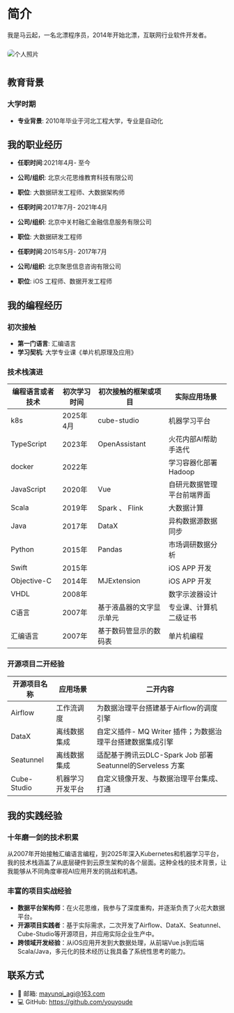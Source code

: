 
# 简介
我是马云起，一名北漂程序员，2014年开始北漂，互联网行业软件开发者。


<img src="/img/personal-photo.jpg" alt="个人照片" style="max-width: 250px; height: auto; border-radius: 8px; margin: 10px 0;"  />


## 教育背景

### 大学时期
- **专业背景**: 2010年毕业于河北工程大学，专业是自动化

## 我的职业经历

- **任职时间**:2021年4月- 至今
- **公司/组织**: 北京火花思维教育科技有限公司
- **职位**: 大数据研发工程师、大数据架构师


- **任职时间**:2017年7月- 2021年4月
- **公司/组织**: 北京中关村融汇金融信息服务有限公司
- **职位**: 大数据研发工程师


- **任职时间**:2015年5月- 2017年7月
- **公司/组织**: 北京聚思信息咨询有限公司
- **职位**: iOS 工程师、数据开发工程师 


## 我的编程经历

### 初次接触
- **第一门语言**: 汇编语言
- **学习契机**: 大学专业课《单片机原理及应用》

### 技术栈演进
| 编程语言或者技术    | 初次学习时间  | 初次接触的框架或项目    | 实际应用场景        |
| ----------- | ------- | ------------- | ------------- |
| k8s         | 2025年4月 | cube-studio   | 机器学习平台        |
| TypeScript  | 2023年   |   OpenAssistant            |  火花内部AI帮助手迭代     |
| docker      | 2022年   |               | 学习容器化部署Hadoop |
| JavaScript  | 2020年   | Vue           | 自研元数据管理平台前端界面 |
| Scala       | 2019年   | Spark 、 Flink | 大数据计算         |
| Java        | 2017年   | DataX         | 异构数据源数据同步     |
| Python      | 2015年   | Pandas        | 市场调研数据分析      |
| Swift       | 2015年   |               | iOS APP 开发    |
| Objective-C | 2014年   | MJExtension   | iOS APP 开发    |
| VHDL        | 2008年   |               | 数字示波器设计       |
| C语言         | 2007年   | 基于液晶器的文字显示单元  | 专业课、计算机二级证书   |
| 汇编语言        | 2007年   | 基于数码管显示的数码表   | 单片机编程         |

### 开源项目二开经验

| 开源项目名称      | 应用场景     | 二开内容                                          |
| ----------- | -------- | --------------------------------------------- |
| Airflow     | 工作流调度    | 为数据治理平台搭建基于Airflow的调度引擎                       |
| DataX       | 离线数据集成   | 自定义插件- MQ Writer 插件；为数据治理平台搭建数据集成引擎           |
| Seatunnel   | 离线数据集成   | 适配基于腾讯云DLC-Spark Job 部署Seatunnel的Serveless 方案 |
| Cube-Studio | 机器学习开发平台 | 自定义镜像开发、与数据治理平台集成、打通                          |


## 我的实践经验

### 十年磨一剑的技术积累

从2007年开始接触汇编语言编程，到2025年深入Kubernetes和机器学习平台，我的技术栈涵盖了从底层硬件到云原生架构的各个层面。这种全栈的技术背景，让我能够从不同角度审视AI应用开发的挑战和机遇。

### 丰富的项目实战经验

- **数据平台架构师**：在火花思维，我参与了深度重构，并逐渐负责了火花大数据平台。
- **开源项目实践者**：基于实际需求，二次开发了Airflow、DataX、Seatunnel、Cube-Studio等开源项目，并应用实际企业生产中。
- **跨领域开发经验**：从iOS应用开发到大数据处理，从前端Vue.js到后端Scala/Java，多元化的技术经历让我具备了系统性思考的能力。


## 联系方式

- 📧 邮箱: mayunqi_agi@163.com
- 💻 GitHub: https://github.com/youyoude